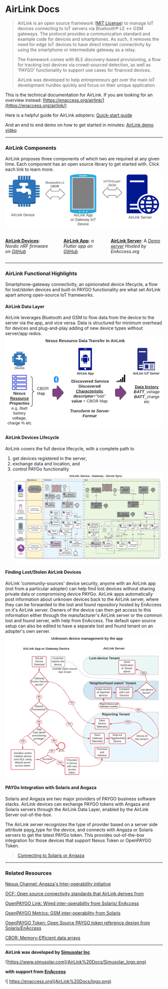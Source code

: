 # AirLink Docs

> AirLink is an open source framework ([MIT License](https://opensource.org/licenses/MIT)) to manage IoT devices connecting to IoT servers via Bluetooth® LE ↔ GSM gateways. The protocol provides a communication standard and example code for devices and smartphones. As such, it removes the need for edge IoT devices to have direct internet connectivity by using the smartphone or intermediate gateway as a relay. 
> 
> The framework comes with BLE discovery-based provisioning, a flow for tracking lost devices via crowd-sourced detection, as well as 'PAYGO' functionality to support use cases for financed devices.
>
> AirLink was developed to help entrepreneurs get over the main IoT development hurdles quickly and focus on their unique application

This is the technical documentation for AirLink. If you are looking for an overview instead:
[https://enaccess.org/airlink/](https://enaccess.org/airlink/)

Here is a helpful guide for AirLink adopters: [Quick-start guide](AirLink%20Docs/Quick-start%20guide.md)

And an end to end demo on how to get started in minutes: [AirLink demo video](https://youtu.be/OAEcQaUBIao)


---

### AirLink Components
AirLink proposes three components of which two are required at any given time. Each component has an open source library to get started with. Click each link to learn more.
![Screenshot 2023-01-19 at 11.58.05 AM.png](AirLink%20Docs/AirLink%20Components.png)

<div class="columns" style="column-count: 3;">

**[AirLink Devices](AirLink%20Docs/AirLink%20Devices.md)**: *Nordic nRF firmware on [GitHub](https://github.com/EnAccess/AirLink-Devices)*

<div class="column-break"></div>

**[AirLink App](AirLink%20Docs/AirLink%20App.md)**: *a Flutter app on [GitHub](https://github.com/EnAccess/Airlink-App)*

<div class="column-break"></div>

**[AirLink Server](AirLink%20Docs/AirLink%20Server.md)**: A *[Demo server](https://airlink.enaccess.org) Hosted by EnAccess.org*
</div>


---

### AirLink Functional Highlights
Smartphone-gateway connectivity, an opinionated device lifecycle, a flow for lost/stolen devices and built-in PAYGO functionality are what set AirLink apart among open-source IoT frameworks.

#### AirLink Data Layer
AirLink leverages Bluetooth and GSM to flow data from the device to the server via the app, and vice versa. Data is structured for minimum overhead for devices and plug-and-play adding of new device types without server/app redos.
![AirLink Data flow](AirLink%20Docs/Simusolar_Architecture_Diagram_-_IoT_Data_Flow.png)

#### AirLink Devices Lifecycle
AirLink covers the full device lifecycle, with a complete path to 
1. get devices registered in the server, 
2. exchange data and location, and
3. control PAYGo functionality
![AirLink interactions during device manufacture, provisioning and use](AirLink%20Docs/IoT_Communications_and_Components_spec_-_App_Architecture.png)

#### Finding Lost/Stolen AirLink Devices
AirLink 'community-sources' device security, anyone with an AirLink app (not from a particular adopter) can help find lost devices without sharing private data or compromising device PAYGo. AirLink apps automatically post information about unknown devices back to the AirLink server, where they can be forwarded to the lost and found repository hosted by EnAccess on it's AirLink server. Owners of the device can then get access to this information either through the manufacturer's AirLink server or the common lost and found server, with help from EnAccess. The default open source setup can also be edited to have a separate lost and found tenant on an adopter's own server.
![**AirLink Lost/Stolen Devices Flow**](AirLink%20Docs/AirLink_Unknown_Device_Flow.png)

#### PAYGo Integration with Solaris and Angaza
Solaris and Angaza are two major providers of PAYGO business software stacks. AirLink devices can exchange PAYGO tokens with Angaza and Solaris servers through the AirLink Data Layer, enabled by the AirLink Server out-of-the-box. 

The AirLink server recognizes the type of provider based on a server side attribute payg_type for the device, and connects with Angaza or Solaris servers to get the latest PAYGo token. This provides out-of-the-box integration for those devices that support Nexus Token or OpenPAYGO Token.
>[Connecting to Solaris or Angaza](AirLink%20Docs/Connecting%20to%20Solaris%20or%20Angaza.md)

---

### Related Resources
[Nexus Channel: Angaza's Inter-operability initiative](https://angaza.github.io/nexus-channel-models/resource_type_spec.html)

[OCF: Open source connectivity standards that AirLink derives from](https://www.google.com/url?sa=t&rct=j&q=&esrc=s&source=web&cd=&cad=rja&uact=8&ved=2ahUKEwionv_ev7zyAhXM8uAKHbRED4oQFnoECAgQAQ&url=https%3A%2F%2Fopenconnectivity.org%2Fdeveloper%2Fspecifications%2F&usg=AOvVaw1qzAFKPKuOt-Sv9a1-V_jA)

[OpenPAYGO Link: Wired inter-operability from Solaris/ EnAccess](https://github.com/EnAccess/OpenPAYGO-Link/tree/main/Documentation)

[OpenPAYGO Metrics: GSM inter-operability from Solaris](https://github.com/openpaygo/metrics)

[OpenPAYGO Token: Open Source PAYGO token reference design from Solaris/EnAccess](https://github.com/EnAccess/OpenPAYGO-Token)

[CBOR: Memory-Efficient data arrays](http://cbor.io)


---
**AirLink was developed by [Simusolar Inc](https://www.simusolar.com)**

![https://www.simusolar.com](AirLink%20Docs/Simusolar_logo.png)

**with support from [EnAccess](http://enaccess.org)**

![ https://enaccess.org](AirLink%20Docs/logo.png)

